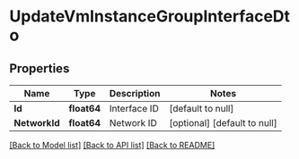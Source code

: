 # UpdateVmInstanceGroupInterfaceDto

## Properties
Name | Type | Description | Notes
------------ | ------------- | ------------- | -------------
**Id** | **float64** | Interface ID | [default to null]
**NetworkId** | **float64** | Network ID | [optional] [default to null]

[[Back to Model list]](../README.md#documentation-for-models) [[Back to API list]](../README.md#documentation-for-api-endpoints) [[Back to README]](../README.md)

